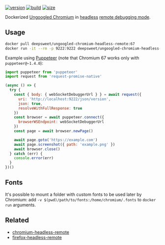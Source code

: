 [![version](https://img.shields.io/badge/chromium-67-green.svg?style=flat-square)](https://ungoogled-software.github.io/ungoogled-chromium-binaries/releases/ubuntu/bionic_amd64/) [![build](https://img.shields.io/docker/build/deepsweet/ungoogled-chromium-headless-remote.svg?label=build&style=flat-square)](https://hub.docker.com/r/deepsweet/ungoogled-chromium-headless-remote/) [![size](https://img.shields.io/microbadger/image-size/deepsweet/ungoogled-chromium-headless-remote.svg?label=size&style=flat-square)](https://microbadger.com/images/deepsweet/ungoogled-chromium-headless-remote)

Dockerized [Ungoogled Chromium](https://github.com/Eloston/ungoogled-chromium) in [headless](https://chromium.googlesource.com/chromium/src/+/lkgr/headless/README.md) [remote debugging mode](https://chromedevtools.github.io/devtools-protocol/).

## Usage

```sh
docker pull deepsweet/ungoogled-chromium-headless-remote:67
docker run -it --rm -p 9222:9222 deepsweet/ungoogled-chromium-headless-remote:67
```

Example using [Puppeteer](https://github.com/GoogleChrome/puppeteer) (note that Chromium 67 works only with `puppeteer@~1.4.0`):

```js
import puppeteer from 'puppeteer'
import request from 'request-promise-native'

(async () => {
  try {
    const { body: { webSocketDebuggerUrl } } = await request({
      uri: 'http://localhost:9222/json/version',
      json: true,
      resolveWithFullResponse: true
    })
    const browser = await puppeteer.connect({
      browserWSEndpoint: webSocketDebuggerUrl
    })
    const page = await browser.newPage()

    await page.goto('https://example.com')
    await page.screenshot({ path: 'example.png' })
    await browser.close()
  } catch (err) {
    console.error(err)
  }
})()
```

## Fonts

It's possible to mount a folder with custom fonts to be used later by Chromium: add `-v $(pwd)/path/to/fonts:/home/chromium/.fonts` to `docker run` arguments.

## Related

* [chromium-headless-remote](https://github.com/deepsweet/chromium-headless-remote)
* [firefox-headless-remote](https://github.com/deepsweet/firefox-headless-remote)